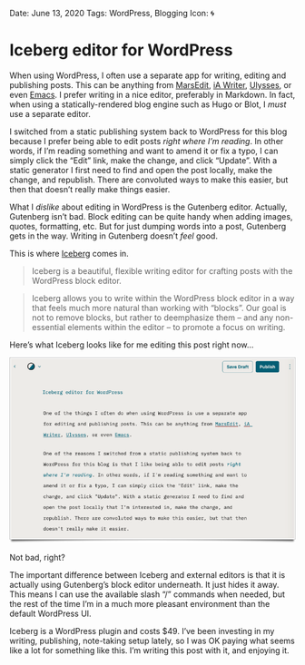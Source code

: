 Date: June 13, 2020
Tags: WordPress, Blogging
Icon: 🌀

# Iceberg editor for WordPress

When using WordPress, I often use a separate app for writing, editing and publishing posts. This can be anything from [MarsEdit](https://red-sweater.com/marsedit/), [iA Writer](https://ia.net/writer), [Ulysses](https://ulysses.app/), or even [Emacs](https://github.com/org2blog/org2blog). I prefer writing in a nice editor, preferably in Markdown. In fact, when using a statically-rendered blog engine such as Hugo or Blot, I _must_ use a separate editor.

I switched from a static publishing system back to WordPress for this blog because I prefer being able to edit posts _right where I’m reading_. In other words, if I’m reading something and want to amend it or fix a typo, I can simply click the “Edit” link, make the change, and click “Update”. With a static generator I first need to find and open the post locally, make the change, and republish. There are convoluted ways to make this easier, but then that doesn’t really make things easier.

What I _dislike_ about editing in WordPress is the Gutenberg editor. Actually, Gutenberg isn’t bad. Block editing can be quite handy when adding images, quotes, formatting, etc. But for just dumping words into a post, Gutenberg gets in the way. Writing in Gutenberg doesn’t _feel_ good.

This is where [Iceberg](https://useiceberg.com/) comes in.

> Iceberg is a beautiful, flexible writing editor for crafting posts with the WordPress block editor.

> Iceberg allows you to write within the WordPress block editor in a way that feels much more natural than working with “blocks”. Our goal is not to remove blocks, but rather to deemphasize them – and any non-essential elements within the editor – to promote a focus on writing.

Here’s what Iceberg looks like for me editing this post right now…

![](/_img/2020/iceberg-ss.png)

Not bad, right?

The important difference between Iceberg and external editors is that it is actually using Gutenberg’s block editor underneath. It just hides it away. This means I can use the available slash “/” commands when needed, but the rest of the time I’m in a much more pleasant environment than the default WordPress UI.

Iceberg is a WordPress plugin and costs $49. I’ve been investing in my writing, publishing, note-taking setup lately, so I was OK paying what seems like a lot for something like this. I’m writing this post with it, and enjoying it.